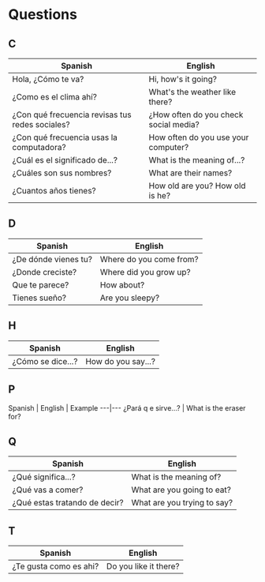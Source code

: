 # Questions

## C
Spanish | English 
---|---
Hola, ¿Cómo te va? | Hi, how's it going? 
¿Como es el clima ahí? | What's the weather like there?
¿Con qué frecuencia revisas tus redes sociales? | ¿How often do you check social media?
¿Con qué frecuencia usas la computadora? | How often do you use your computer? 
¿Cuál es el significado de...? | What is the meaning of...? 
¿Cuáles son sus nombres? | What are their names? 
¿Cuantos años tienes? | How old are you? How old is he?

## D
Spanish | English 
---|---
¿De dónde vienes tu? | Where do you come from? 
¿Donde creciste? | Where did you grow up? 
Que te parece? | How about? 
Tienes sueño? | Are you sleepy?

## H
Spanish | English 
---|---
¿Cómo se dice...? | How do you say...? 

## P
Spanish | English | Example
---|--- 
¿Pará q e sirve...? | What is the eraser for? 

## Q
Spanish | English 
---|---
¿Qué significa...? | What is the meaning of? 
¿Qué vas a comer? | What are you going to eat? 
¿Qué estas tratando de decir?  | What are you trying to say? 

## T
Spanish | English 
---|---
¿Te gusta como es ahi? | Do you like it there?
